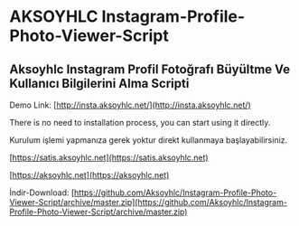 # AKSOYHLC Instagram-Profile-Photo-Viewer-Script
## Aksoyhlc Instagram Profil Fotoğrafı Büyültme Ve Kullanıcı Bilgilerini Alma Scripti
Demo Link: [http://insta.aksoyhlc.net/](http://insta.aksoyhlc.net/)

There is no need to installation process, you can start using it directly.

Kurulum işlemi yapmanıza gerek yoktur direkt kullanmaya başlayabilirsiniz.

[https://satis.aksoyhlc.net](https://satis.aksoyhlc.net)

[https://aksoyhlc.net](https://aksoyhlc.net)

İndir-Download: [https://github.com/Aksoyhlc/Instagram-Profile-Photo-Viewer-Script/archive/master.zip](https://github.com/Aksoyhlc/Instagram-Profile-Photo-Viewer-Script/archive/master.zip)
